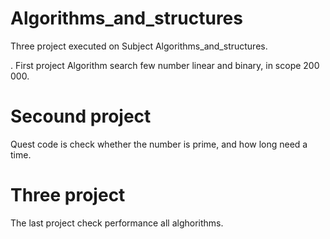 # Algorithms_and_structures
Three project executed on Subject Algorithms_and_structures.

. First project
Algorithm search few number linear and binary, in scope 200 000.

# Secound project
Quest code is check whether the number is prime, and how long need a time.

# Three project
The last project check performance all alghorithms.
